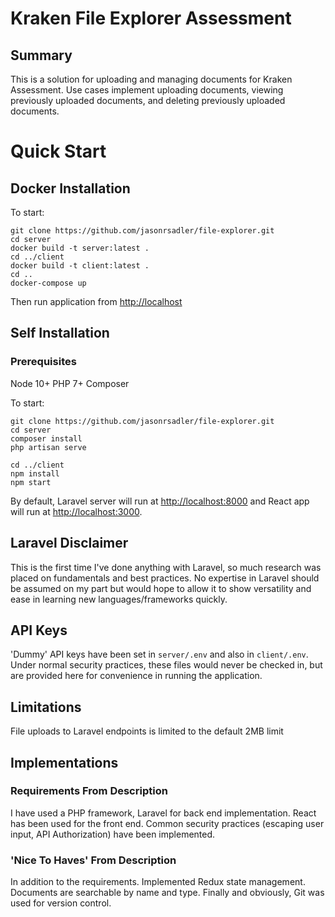 # Kraken File Explorer Assessment

## Summary

This is a solution for uploading and managing documents for Kraken Assessment. Use cases implement uploading documents, viewing previously uploaded documents, and deleting previously uploaded documents.

# Quick Start

## Docker Installation

To start:
```
git clone https://github.com/jasonrsadler/file-explorer.git
cd server
docker build -t server:latest .
cd ../client
docker build -t client:latest .
cd ..
docker-compose up
```
Then run application from [http://localhost](http://localhost)

## Self Installation

### Prerequisites
Node 10+
PHP 7+
Composer

To start:

```
git clone https://github.com/jasonrsadler/file-explorer.git
cd server
composer install
php artisan serve

cd ../client
npm install
npm start
```

By default, Laravel server will run at [http://localhost:8000](http://localhost:8000) and React app will run at [http://localhost:3000](http://localhost:3000).

## Laravel Disclaimer

This is the first time I've done anything with Laravel, so much research was placed on fundamentals and best practices. No expertise in Laravel should be assumed on my part but would hope to allow it to show versatility and ease in learning new languages/frameworks quickly.

## API Keys

'Dummy' API keys have been set in `server/.env` and also in `client/.env`. Under normal security practices, these files would never be checked in, but are provided here for convenience in running the application.

## Limitations

File uploads to Laravel endpoints is limited to the default 2MB limit

## Implementations

### Requirements From Description

I have used a PHP framework, Laravel for back end implementation. React has been used for the front end. Common security practices (escaping user input, API Authorization) have been implemented. 

### 'Nice To Haves' From Description

In addition to the requirements. Implemented Redux state management. Documents are searchable by name and type. Finally and obviously, Git was used for version control.
